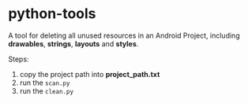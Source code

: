python-tools
============

A tool for deleting all unused resources in an Android Project, including **drawables**, **strings**, **layouts** and **styles**.

Steps:

1. copy the project path into **project_path.txt**
2. run the ```scan.py```
3. run the ```clean.py```

